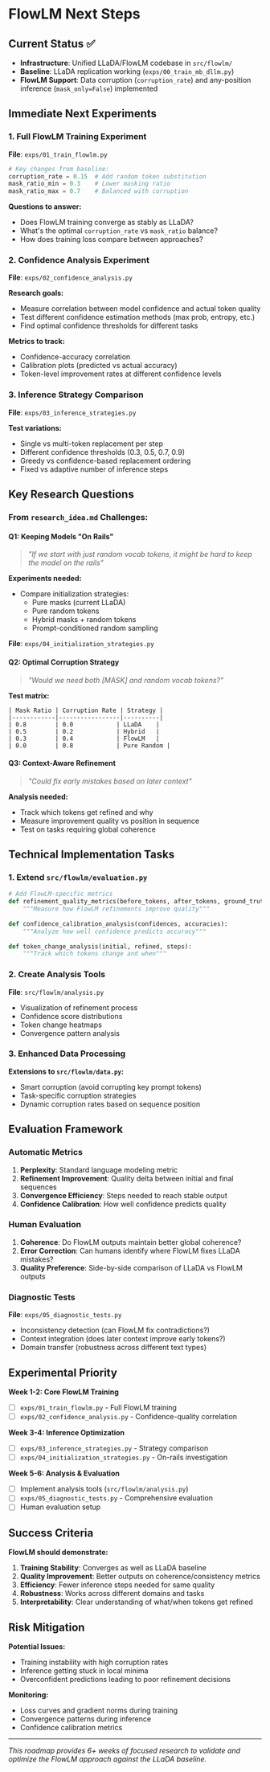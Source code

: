 # FlowLM Next Steps

## Current Status ✅

- **Infrastructure**: Unified LLaDA/FlowLM codebase in `src/flowlm/`
- **Baseline**: LLaDA replication working (`exps/00_train_mb_dllm.py`)
- **FlowLM Support**: Data corruption (`corruption_rate`) and any-position inference (`mask_only=False`) implemented

## Immediate Next Experiments

### 1. Full FlowLM Training Experiment
**File**: `exps/01_train_flowlm.py`

```python
# Key changes from baseline:
corruption_rate = 0.15  # Add random token substitution
mask_ratio_min = 0.3    # Lower masking ratio 
mask_ratio_max = 0.7    # Balanced with corruption
```

**Questions to answer:**
- Does FlowLM training converge as stably as LLaDA?
- What's the optimal `corruption_rate` vs `mask_ratio` balance?
- How does training loss compare between approaches?

### 2. Confidence Analysis Experiment
**File**: `exps/02_confidence_analysis.py`

**Research goals:**
- Measure correlation between model confidence and actual token quality
- Test different confidence estimation methods (max prob, entropy, etc.)
- Find optimal confidence thresholds for different tasks

**Metrics to track:**
- Confidence-accuracy correlation
- Calibration plots (predicted vs actual accuracy)
- Token-level improvement rates at different confidence levels

### 3. Inference Strategy Comparison
**File**: `exps/03_inference_strategies.py`

**Test variations:**
- Single vs multi-token replacement per step
- Different confidence thresholds (0.3, 0.5, 0.7, 0.9)
- Greedy vs confidence-based replacement ordering
- Fixed vs adaptive number of inference steps

## Key Research Questions

### From `research_idea.md` Challenges:

#### Q1: Keeping Models "On Rails"
> *"If we start with just random vocab tokens, it might be hard to keep the model on the rails"*

**Experiments needed:**
- Compare initialization strategies:
  - Pure masks (current LLaDA)
  - Pure random tokens
  - Hybrid masks + random tokens
  - Prompt-conditioned random sampling

**File**: `exps/04_initialization_strategies.py`

#### Q2: Optimal Corruption Strategy
> *"Would we need both [MASK] and random vocab tokens?"*

**Test matrix:**
```
| Mask Ratio | Corruption Rate | Strategy |
|------------|-----------------|----------|
| 0.8        | 0.0            | LLaDA    |
| 0.5        | 0.2            | Hybrid   |
| 0.3        | 0.4            | FlowLM   |
| 0.0        | 0.8            | Pure Random |
```

#### Q3: Context-Aware Refinement
> *"Could fix early mistakes based on later context"*

**Analysis needed:**
- Track which tokens get refined and why
- Measure improvement quality vs position in sequence  
- Test on tasks requiring global coherence

## Technical Implementation Tasks

### 1. Extend `src/flowlm/evaluation.py`
```python
# Add FlowLM-specific metrics
def refinement_quality_metrics(before_tokens, after_tokens, ground_truth):
    """Measure how FlowLM refinements improve quality"""
    
def confidence_calibration_analysis(confidences, accuracies):
    """Analyze how well confidence predicts accuracy"""
    
def token_change_analysis(initial, refined, steps):
    """Track which tokens change and when"""
```

### 2. Create Analysis Tools
**File**: `src/flowlm/analysis.py`
- Visualization of refinement process
- Confidence score distributions
- Token change heatmaps
- Convergence pattern analysis

### 3. Enhanced Data Processing
**Extensions to `src/flowlm/data.py`:**
- Smart corruption (avoid corrupting key prompt tokens)
- Task-specific corruption strategies
- Dynamic corruption rates based on sequence position

## Evaluation Framework

### Automatic Metrics
1. **Perplexity**: Standard language modeling metric
2. **Refinement Improvement**: Quality delta between initial and final sequences
3. **Convergence Efficiency**: Steps needed to reach stable output
4. **Confidence Calibration**: How well confidence predicts quality

### Human Evaluation
1. **Coherence**: Do FlowLM outputs maintain better global coherence?
2. **Error Correction**: Can humans identify where FlowLM fixes LLaDA mistakes?
3. **Quality Preference**: Side-by-side comparison of LLaDA vs FlowLM outputs

### Diagnostic Tests
**File**: `exps/05_diagnostic_tests.py`
- Inconsistency detection (can FlowLM fix contradictions?)
- Context integration (does later context improve early tokens?)
- Domain transfer (robustness across different text types)

## Experimental Priority

**Week 1-2: Core FlowLM Training**
- [ ] `exps/01_train_flowlm.py` - Full FlowLM training
- [ ] `exps/02_confidence_analysis.py` - Confidence-quality correlation

**Week 3-4: Inference Optimization** 
- [ ] `exps/03_inference_strategies.py` - Strategy comparison
- [ ] `exps/04_initialization_strategies.py` - On-rails investigation

**Week 5-6: Analysis & Evaluation**
- [ ] Implement analysis tools (`src/flowlm/analysis.py`)
- [ ] `exps/05_diagnostic_tests.py` - Comprehensive evaluation
- [ ] Human evaluation setup

## Success Criteria

**FlowLM should demonstrate:**
1. **Training Stability**: Converges as well as LLaDA baseline
2. **Quality Improvement**: Better outputs on coherence/consistency metrics
3. **Efficiency**: Fewer inference steps needed for same quality
4. **Robustness**: Works across different domains and tasks
5. **Interpretability**: Clear understanding of what/when tokens get refined

## Risk Mitigation

**Potential Issues:**
- Training instability with high corruption rates
- Inference getting stuck in local minima
- Overconfident predictions leading to poor refinement decisions

**Monitoring:**
- Loss curves and gradient norms during training
- Convergence patterns during inference
- Confidence calibration metrics

---

*This roadmap provides 6+ weeks of focused research to validate and optimize the FlowLM approach against the LLaDA baseline.*
